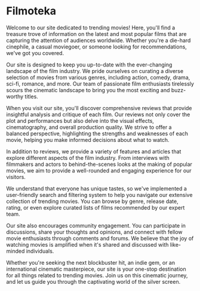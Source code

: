 <h1>Filmoteka</h1>

Welcome to our site dedicated to trending movies! Here, you'll find a treasure trove of information on the latest and most popular films that are capturing the attention of audiences worldwide. Whether you're a die-hard cinephile, a casual moviegoer, or someone looking for recommendations, we've got you covered.

Our site is designed to keep you up-to-date with the ever-changing landscape of the film industry. We pride ourselves on curating a diverse selection of movies from various genres, including action, comedy, drama, sci-fi, romance, and more. Our team of passionate film enthusiasts tirelessly scours the cinematic landscape to bring you the most exciting and buzz-worthy titles.

When you visit our site, you'll discover comprehensive reviews that provide insightful analysis and critique of each film. Our reviews not only cover the plot and performances but also delve into the visual effects, cinematography, and overall production quality. We strive to offer a balanced perspective, highlighting the strengths and weaknesses of each movie, helping you make informed decisions about what to watch.

In addition to reviews, we provide a variety of features and articles that explore different aspects of the film industry. From interviews with filmmakers and actors to behind-the-scenes looks at the making of popular movies, we aim to provide a well-rounded and engaging experience for our visitors.

We understand that everyone has unique tastes, so we've implemented a user-friendly search and filtering system to help you navigate our extensive collection of trending movies. You can browse by genre, release date, rating, or even explore curated lists of films recommended by our expert team.

Our site also encourages community engagement. You can participate in discussions, share your thoughts and opinions, and connect with fellow movie enthusiasts through comments and forums. We believe that the joy of watching movies is amplified when it's shared and discussed with like-minded individuals.

Whether you're seeking the next blockbuster hit, an indie gem, or an international cinematic masterpiece, our site is your one-stop destination for all things related to trending movies. Join us on this cinematic journey, and let us guide you through the captivating world of the silver screen.
